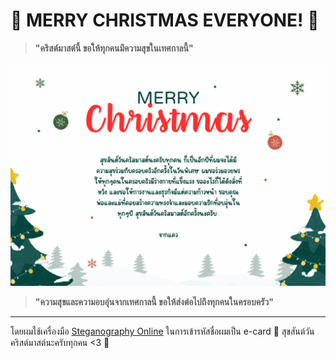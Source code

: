 # 🎄 MERRY CHRISTMAS EVERYONE! 🎁
> **"คริสต์มาสต์นี้ ขอให้ทุกคนมึความสุขในเทศกาลนี้"**

![Hidden Christmas Card](image_folder/hiddenmess.png)

> **"ความสุขและความอบอุ่นจากเทศกาลนี้ ขอให้ส่งต่อไปถึงทุกคนในครอบครัว"**

---

โดยผมใช้เครื่องมือ [Steganography Online](https://steganography.online/) ในการเข้ารหัสชื่อผมเป็น e-card
🎉 สุขสันต์วันคริสต์มาสต์นะครับทุกคน <3 🎄
